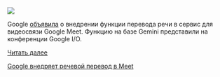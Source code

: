 <!--2025-05-21 13:06:54-->
<div class="yb">
  <div class="rss habr"><img src="https://habrastorage.org/webt/8z/uy/sc/8zuyscjvm5sixd_4orq7q8ruux4.jpeg" /><p>Google <a href="https://blog.google/products/workspace/google-workspace-gemini-may-2025-updates/" rel="noopener noreferrer nofollow">объявила</a> о внедрении функции перевода речи в сервис для видеосвязи Google Meet. Функцию на базе Gemini представили на конференции Google I/O.</p> <a href="https://habr.com/ru/articles/911534/#habracut">Читать далее</a> <p class="titl"><a href="https://habr.com/ru/news/911534/?utm_source=habrahabr&utm_medium=rss&utm_campaign=911534">Google внедряет речевой перевод в Meet</a></p></div>
</div>
